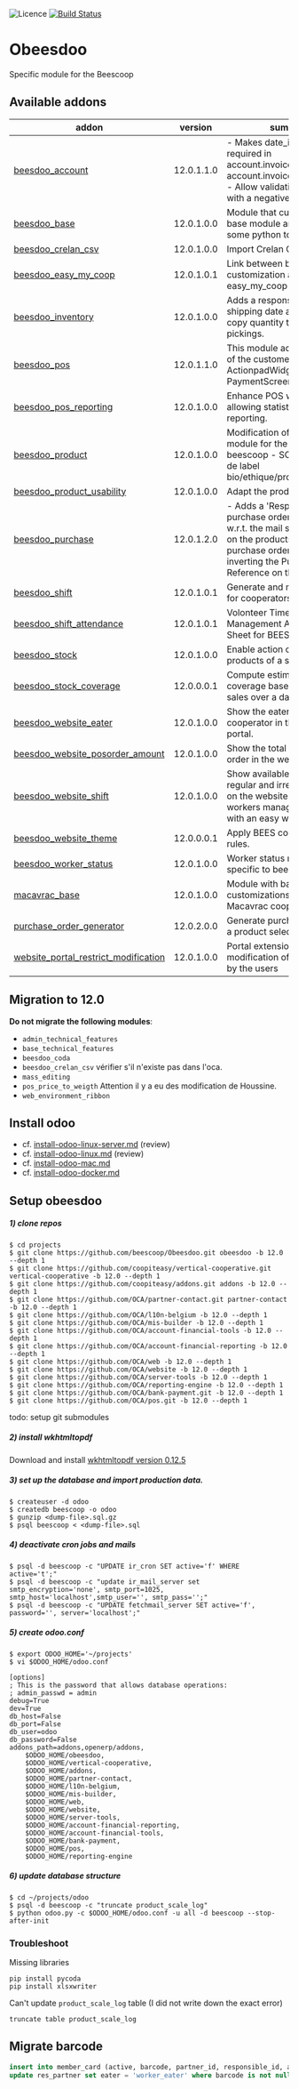 ![Licence](https://img.shields.io/badge/licence-AGPL--3-blue.svg)
[![Build Status](https://travis-ci.com/beescoop/Obeesdoo.svg?branch=12.0)](https://travis-ci.com/beescoop/Obeesdoo?branch=12.0)

# Obeesdoo
Specific module for the Beescoop


<!-- prettier-ignore-start -->
[//]: # (addons)

Available addons
----------------
addon | version | summary
--- | --- | ---
[beesdoo_account](beesdoo_account/) | 12.0.1.1.0 | - Makes date_invoice field required in account.invoice_form and account.invoice_supplier_form - Allow validating an invoice with a negative total amount
[beesdoo_base](beesdoo_base/) | 12.0.1.0.0 | Module that customize the base module and contains some python tools
[beesdoo_crelan_csv](beesdoo_crelan_csv/) | 12.0.1.0.0 | Import Crelan CSV Wizard
[beesdoo_easy_my_coop](beesdoo_easy_my_coop/) | 12.0.1.0.1 | Link between beesdoo customization and easy_my_coop
[beesdoo_inventory](beesdoo_inventory/) | 12.0.1.0.0 | Adds a responsible, a max shipping date and a button to copy quantity to stock pickings.
[beesdoo_pos](beesdoo_pos/) | 12.0.1.1.0 | This module adds the eaters of the customer to the POS ActionpadWidget and PaymentScreenWidget.
[beesdoo_pos_reporting](beesdoo_pos_reporting/) | 12.0.1.0.0 | Enhance POS with features allowing statistics and reporting.
[beesdoo_product](beesdoo_product/) | 12.0.1.0.0 | Modification of product module for the needs of beescoop - SOOO5 - Ajout de label bio/ethique/provenance
[beesdoo_product_usability](beesdoo_product_usability/) | 12.0.1.0.0 | Adapt the product views.
[beesdoo_purchase](beesdoo_purchase/) | 12.0.1.2.0 | - Adds a 'Responsible' field to purchase orders - A filter w.r.t. the mail sellers is placed on the products field of a purchase order - Allow inverting the Purchase Order Reference on the invoice lines
[beesdoo_shift](beesdoo_shift/) | 12.0.1.0.1 | Generate and manage shifts for cooperators.
[beesdoo_shift_attendance](beesdoo_shift_attendance/) | 12.0.1.0.1 | Volonteer Timetable Management Attendance Sheet for BEES coop
[beesdoo_stock](beesdoo_stock/) | 12.0.1.0.0 | Enable action on multiple products of a stock receipt
[beesdoo_stock_coverage](beesdoo_stock_coverage/) | 12.0.0.0.1 | Compute estimated stock coverage based on product sales over a date range.
[beesdoo_website_eater](beesdoo_website_eater/) | 12.0.1.0.0 | Show the eaters of a cooperator in the website portal.
[beesdoo_website_posorder_amount](beesdoo_website_posorder_amount/) | 12.0.1.0.0 | Show the total amount of pos order in the website portal.
[beesdoo_website_shift](beesdoo_website_shift/) | 12.0.1.0.0 | Show available shifts for regular and irregular workers on the website and let workers manage their shifts with an easy web interface.
[beesdoo_website_theme](beesdoo_website_theme/) | 12.0.0.0.1 | Apply BEES coop design rules.
[beesdoo_worker_status](beesdoo_worker_status/) | 12.0.1.0.0 | Worker status management specific to beescoop.
[macavrac_base](macavrac_base/) | 12.0.1.0.0 | Module with basic customizations for the Macavrac cooperative.
[purchase_order_generator](purchase_order_generator/) | 12.0.2.0.0 | Generate purchase order from a product selection
[website_portal_restrict_modification](website_portal_restrict_modification/) | 12.0.1.0.0 | Portal extension preventing modification of sensible data by the users

[//]: # (end addons)
<!-- prettier-ignore-end -->


## Migration to 12.0

**Do not migrate the following modules**:
- `admin_technical_features`
- `base_technical_features`
- `beesdoo_coda`
- `beesdoo_crelan_csv` vérifier s'il n'existe pas dans l'oca.
- `mass_editing`
- `pos_price_to_weigth` Attention il y a eu des modification de Houssine.
- `web_environment_ribbon`

## Install odoo

- cf. [install-odoo-linux-server.md](install-odoo-linux-server.md) (review)
- cf. [install-odoo-linux.md](install-odoo.md) (review)
- cf. [install-odoo-mac.md](install-odoo-mac.md)
- cf. [install-odoo-docker.md](install-odoo-docker.md)

## Setup obeesdoo

##### 1) clone repos

```
$ cd projects
$ git clone https://github.com/beescoop/Obeesdoo.git obeesdoo -b 12.0 --depth 1
$ git clone https://github.com/coopiteasy/vertical-cooperative.git vertical-cooperative -b 12.0 --depth 1
$ git clone https://github.com/coopiteasy/addons.git addons -b 12.0 --depth 1
$ git clone https://github.com/OCA/partner-contact.git partner-contact -b 12.0 --depth 1
$ git clone https://github.com/OCA/l10n-belgium -b 12.0 --depth 1
$ git clone https://github.com/OCA/mis-builder -b 12.0 --depth 1
$ git clone https://github.com/OCA/account-financial-tools -b 12.0 --depth 1
$ git clone https://github.com/OCA/account-financial-reporting -b 12.0 --depth 1
$ git clone https://github.com/OCA/web -b 12.0 --depth 1
$ git clone https://github.com/OCA/website -b 12.0 --depth 1
$ git clone https://github.com/OCA/server-tools -b 12.0 --depth 1
$ git clone https://github.com/OCA/reporting-engine -b 12.0 --depth 1
$ git clone https://github.com/OCA/bank-payment.git -b 12.0 --depth 1
$ git clone https://github.com/OCA/pos.git -b 12.0 --depth 1
```

todo: setup git submodules

##### 2) install wkhtmltopdf

Download and install [wkhtmltopdf version 0.12.5](https://github.com/wkhtmltopdf/wkhtmltopdf/releases/0.12.5)

##### 3) set up the database and import production data.


```
$ createuser -d odoo
$ createdb beescoop -o odoo
$ gunzip <dump-file>.sql.gz
$ psql beescoop < <dump-file>.sql
```

##### 4) deactivate cron jobs and mails

```
$ psql -d beescoop -c "UPDATE ir_cron SET active='f' WHERE active='t';"
$ psql -d beescoop -c "update ir_mail_server set smtp_encryption='none', smtp_port=1025, smtp_host='localhost',smtp_user='', smtp_pass='';"
$ psql -d beescoop -c "UPDATE fetchmail_server SET active='f', password='', server='localhost';"
```

##### 5) create odoo.conf

```
$ export ODOO_HOME='~/projects'
$ vi $ODOO_HOME/odoo.conf
```

```
[options]
; This is the password that allows database operations:
; admin_passwd = admin
debug=True
dev=True
db_host=False
db_port=False
db_user=odoo
db_password=False
addons_path=addons,openerp/addons,
    $ODOO_HOME/obeesdoo,
    $ODOO_HOME/vertical-cooperative,
    $ODOO_HOME/addons,
    $ODOO_HOME/partner-contact,
    $ODOO_HOME/l10n-belgium,
    $ODOO_HOME/mis-builder,
    $ODOO_HOME/web,
    $ODOO_HOME/website,
    $ODOO_HOME/server-tools,
    $ODOO_HOME/account-financial-reporting,
    $ODOO_HOME/account-financial-tools,
    $ODOO_HOME/bank-payment,
    $ODOO_HOME/pos,
    $ODOO_HOME/reporting-engine
```

##### 6) update database structure

```
$ cd ~/projects/odoo
$ psql -d beescoop -c "truncate product_scale_log"
$ python odoo.py -c $ODOO_HOME/odoo.conf -u all -d beescoop --stop-after-init
```

### Troubleshoot

 Missing libraries

 ```
 pip install pycoda
 pip install xlsxwriter
 ```

 Can't update `product_scale_log` table (I did not write down the exact error)

 ```
 truncate table product_scale_log
 ```

## Migrate barcode

```sql
insert into member_card (active, barcode, partner_id, responsible_id, activation_date) select 't', barcode, id, 1, '2016-01-01' from res_partner where barcode is not null;
update res_partner set eater = 'worker_eater' where barcode is not null;
```
